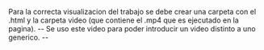 Para la correcta visualizacion del trabajo se debe crear una carpeta con el .html y la carpeta video (que contiene el .mp4 que es ejecutado en la pagina). 
-- Se uso este video para poder introducir un video distinto a uno generico. -- 
